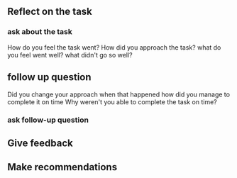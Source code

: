 ## Reflect on the task
### ask about the task
How do you feel the task went?
How did you approach the task?
what do you feel went well?
what didn't go so well?

## follow up question
Did you change your approach when that happened
how did you manage to complete it on time
Why weren't you able to complete the task on time?


### ask follow-up question
## Give feedback


## Make recommendations